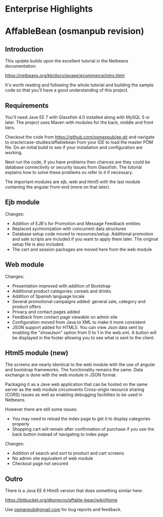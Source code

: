Enterprise Highlights
=====================

AffableBean (osmanpub revision)
===============================

Introduction
------------

This update builds upon the excellent tutorial in the Netbeans documentation:

https://netbeans.org/kb/docs/javaee/ecommerce/intro.html

It's worth reading and following the whole tutorial and building the sample code
so that you'll have a good understanding of this project.


Requirements
------------

You'll need Jave EE 7 with Glassfish 4.0 installed along with MySQL 5 or later.
The project uses Maven with modules for the back, middle and front tiers. 

Checkout the code from https://github.com/osmanpub/ee.git and navigate to 
oracle/case-studies/affablebean from your IDE to load the master POM file.
Do an initial build to see if your installation and configuration are working.

Next run the code, if you have problems then chances are they could be database
connectivity or security issues from Glassfish. The tutorial explains how to 
solve these problems so refer to it if necessary.

The important modules are ejb, web and html5 with the last module contaning 
the angular front-end (more on that later).


Ejb module
----------

Changes:

* Addition of EJB's for Promotion and Message Feedback entities
* Replaced sychronization with concurrent data structures 
* Database setup code moved to resources/setup. Additional promotion and sale
  scripts are included if you want to apply them later. The original setup file
  is also included.
* The cart and session packages are moved here from the web module


Web module
----------

Changes:

* Presentation improved with addition of Bootstrap
* Additional product categories: cereals and drinks
* Addition of Spanish language locale
* Several promotional campaigns added: general sale, category and product offers
* Privacy and contact pages added
* Feedback from contact page viewable on admin site
* Configuration moved from Java to XML to make it more consistent 
* JSON support added for HTML5. You can view Json data sent by enabling
  the "showJson" option from 0 to 1 in the web.xml. A button will be displayed
  in the footer allowing you to see what is sent to the client.


Html5 module (new)
------------------

The screens are nearly identical to the web module with the use of angular and 
bootstrap frameworks. The functionality remains the same. Data exchange is done
with the web module in JSON format.

Packaging it as a Jave web application that can be hosted on the same server as 
the web module circumvents Cross-origin resource sharing (CORS) issues as well 
as enabling debugging facitilites to be used in Netbeans.

However there are still some issues:

* You may need to reload the index page to get it to display categories properly
* Shopping cart will remain after confirmation of purchase if you use the back 
  button instead of navigating to index page

Changes:

* Addition of search and sort to product and cart screens
* No admin site equivalent of web module
* Checkout page not secured


Outro
-----

There is a Java EE 6 Html5 version that does something similar here:

https://bitbucket.org/dkonecny/affable-bean/wiki/Home

Use osmanpub@gmail.com for bug reports and feedback.
